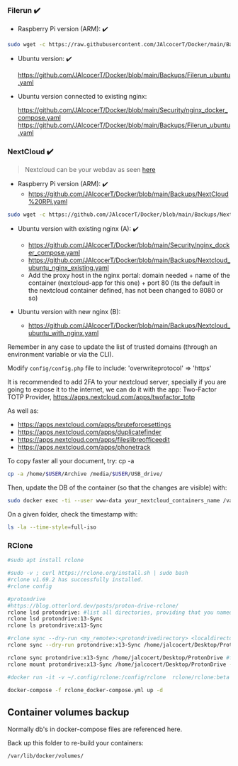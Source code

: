 ### Filerun :heavy_check_mark:

* Raspberry Pi version (ARM): :heavy_check_mark:

 ```sh
 sudo wget -c https://raw.githubusercontent.com/JAlcocerT/Docker/main/Backups/Filerun_rpi.yaml -O docker-compose.yaml
 ```

* Ubuntu version: :heavy_check_mark:

   <https://github.com/JAlcocerT/Docker/blob/main/Backups/Filerun_ubuntu.yaml>
   
 * Ubuntu version connected to existing nginx: 
 
   <https://github.com/JAlcocerT/Docker/blob/main/Security/nginx_docker_compose.yaml>
   <https://github.com/JAlcocerT/Docker/blob/main/Backups/Filerun_ubuntu.yaml>

### NextCloud :heavy_check_mark:

> Nextcloud can be your webdav as seen [here](https://jalcocert.github.io/JAlcocerT/selfhosted-apps-spring-2025/#nextcloud)


* Raspberry Pi version (ARM): :heavy_check_mark:
   * <https://github.com/JAlcocerT/Docker/blob/main/Backups/NextCloud%20RPi.yaml>

```sh
sudo wget -c https://github.com/JAlcocerT/Docker/blob/main/Backups/NextCloud%20RPi.yaml -O docker-compose.yaml
```

* Ubuntu version with existing nginx (A): :heavy_check_mark:

   * <https://github.com/JAlcocerT/Docker/blob/main/Security/nginx_docker_compose.yaml>
   * <https://github.com/JAlcocerT/Docker/blob/main/Backups/Nextcloud_ubuntu_nginx_existing.yaml>
   * Add the proxy host in the nginx portal: domain needed + name of the container (nextcloud-app for this one) + port 80 (its the default in the nextcloud container defined, has not been changed to 8080 or so)

* Ubuntu version with new nginx (B):
   * <https://github.com/JAlcocerT/Docker/blob/main/Backups/Nextcloud_ubuntu_with_nginx.yaml>


Remember in any case to update the list of trusted domains (through an environment variable or via the CLI).

Modify  `config/config.php` file to include: 'overwriteprotocol' => 'https'

It is recommended to add 2FA to your nextcloud server, specially if you are going to expose it to the internet, we can do it with the app: Two-Factor TOTP Provider, <https://apps.nextcloud.com/apps/twofactor_totp> 

As well as:
            
* <https://apps.nextcloud.com/apps/bruteforcesettings>
* <https://apps.nextcloud.com/apps/duplicatefinder>
* <https://apps.nextcloud.com/apps/fileslibreofficeedit>
* <https://apps.nextcloud.com/apps/phonetrack>



To copy faster all your document, try: cp -a <source> <destination>

```sh
cp -a /home/$USER/Archive /media/$USER/USB_drive/        
```

Then, update the DB of the container (so that the changes are visible) with:

```sh
sudo docker exec -ti --user www-data your_nextcloud_containers_name /var/www/html/occ files:scan --all
```
            
On a given folder, check the timestamp with:

```sh
ls -la --time-style=full-iso
```    

### RClone

```sh
#sudo apt install rclone

#sudo -v ; curl https://rclone.org/install.sh | sudo bash
#rclone v1.69.2 has successfully installed.
#rclone config

#protondrive
#https://blog.otterlord.dev/posts/proton-drive-rclone/
rclone lsd protondrive: #list all directories, providing that you named the remote also protondrive
rclone lsd protondrive:13-Sync
rclone ls protondrive:x13-Sync

#rclone sync --dry-run <my_remote>:<protondrivedirectory> <localdirectory> -v
rclone sync --dry-run protondrive:x13-Sync /home/jalcocert/Desktop/ProtonDrive -v

rclone sync protondrive:x13-Sync /home/jalcocert/Desktop/ProtonDrive #from cloud to local (one time)
rclone mount protondrive:x13-Sync /home/jalcocert/Desktop/ProtonDrive --vfs-cache-mode full #this makes it bidirectional

#docker run -it -v ~/.config/rclone:/config/rclone  rclone/rclone:beta config
```

```sh
docker-compose -f rclone_docker-compose.yml up -d
```

## Container volumes backup

Normally db's in docker-compose files are referenced here.

Back up this folder to re-build your containers:

```sh
/var/lib/docker/volumes/
```